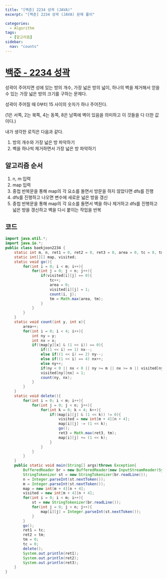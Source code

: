 ```yaml
---
title: "[백준] 2234 성곽 (JAVA)"
excerpt: "[백준] 2234 성곽 (JAVA) 문제 풀이"

categories:
  - Algorithm
tags:
  - [알고리즘]
sidebar:
  nav: "counts"
---
```


# [백준 - 2234 성곽](https://www.acmicpc.net/problem/2234)

성곽이 주어지면 성에 있는 방의 개수, 가장 넓은 방의 넓이, 하나의 벽을 제거해서 얻을 수 있는 가장 넓은 방의 크기를 구하는 문제다.

성곽이 주어질 때 0부터 15 사이의 숫자가 하나 주어진다.

(1은 서쪽, 2는 북쪽, 4는 동쪽, 8은 남쪽에 벽이 있음을 의미하고 이 것들을 다 더한 값이다.)

내가 생각한 로직은 다음과 같다.

1. 방의 개수와 가장 넓은 방 파악하기
2. 벽을 하나씩 제거하면서 가장 넓은 방 파악하기

## 알고리즘 순서

1. n, m 입력
2. map 입력
3. 중첩 반복문을 통해 map의 각 요소를 돌면서 방문을 하지 않았다면 dfs를 진행
4. dfs를 진행하고 나오면 변수에 새로운 넓은 방을 갱신
5. 중첩 반복문을 통해 map의 각 요소를 돌면서 벽을 하나 제거하고 dfs를 진행하고 넓은 방을 갱신하고 벽을 다시 붙이는 작업을 반복

## 코드

```java
import java.util.*;
import java.io.*;
public class baekjoon2234 {
    static int m, n, ret1 = 0, ret2 = 0, ret3 = 0, area = 0, tc = 0, tm = 0;
    static int[][] map, visited;
    static void go(){
        for(int i = 0; i < m; i++){
            for(int j = 0; j < n; j++){
                if(visited[i][j] == 0){
                    tc++;
                    area = 0;
                    visited[i][j] = 1;
                    count(i, j);
                    tm = Math.max(area, tm);
                }
            }
        }
    }
    static void count(int y, int x){
        area++;
        for(int i = 0; i < 4; i++){
            int ny = y;
            int nx = x;
            if((map[y][x] & (1 << i)) == 0){
                if((1 << i) == 1) nx--;
                else if((1 << i) == 2) ny--;
                else if((1 << i) == 4) nx++;
                else ny++;
                if(ny < 0 || nx < 0 || ny >= m || nx >= n || visited[ny][nx] == 1) continue;
                visited[ny][nx] = 1;
                count(ny, nx);
            }
        }
    }
    static void delete(){
        for(int i = 0; i < m; i++){
            for(int j = 0; j < n; j++){
                for(int k = 0; k < 4; k++){
                    if((map[i][j] & (1 << k)) != 0){
                        visited = new int[m + 4][n + 4];
                        map[i][j] -= (1 << k);
                        go();
                        ret3 = Math.max(ret3, tm);
                        map[i][j] += (1 << k);
                    }
                }
            }
        }
    }
    public static void main(String[] args)throws Exception{
        BufferedReader br = new BufferedReader(new InputStreamReader(System.in));
        StringTokenizer st = new StringTokenizer(br.readLine());
        n = Integer.parseInt(st.nextToken());
        m = Integer.parseInt(st.nextToken());
        map = new int[m + 4][n + 4];
        visited = new int[m + 4][n + 4];
        for(int i = 0; i < m; i++){
            st = new StringTokenizer(br.readLine());
            for(int j = 0; j < n; j++){
                map[i][j] = Integer.parseInt(st.nextToken());
            }
        }
        go();
        ret1 = tc;
        ret2 = tm;
        tm = 0;
        tc = 0;
        delete();
        System.out.println(ret1);
        System.out.println(ret2);
        System.out.println(ret3);
    }
}
```
